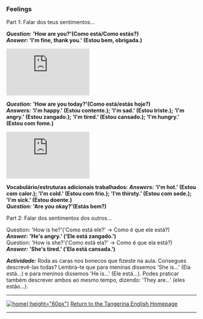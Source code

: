 ### Feelings  

Part 1: Falar dos teus sentimentos...   

***Question:*** **'How are you?'(Como está/Como estás?)**  
***Answer:*** **'I'm fine, thank you.' (Estou bem, obrigada.)**

<iframe width="220" height="124" src="https://www.youtube.com/embed/LxhOv3KnfA8" frameborder="0" allow="accelerometer; autoplay; clipboard-write; encrypted-media; gyroscope; picture-in-picture" allowfullscreen></iframe> 

<!--<iframe width="220" height="124" src="https://www.youtube.com/embed/-1LCP13YUu0" frameborder="0" allow="accelerometer; autoplay; clipboard-write; encrypted-media; gyroscope; picture-in-picture" allowfullscreen></iframe>-->   

***Question:*** **'How are you today?'(Como está/estás hoje?)**  
***Answers:*** **'I'm happy.' (Estou contente.); 'I'm sad.' (Estou triste.); 'I'm angry.' (Estou zangado.); 'I'm tired.' (Estou cansado.); 'I'm hungry.' (Estou com fome.)**

<iframe width="220" height="124" src="https://www.youtube.com/embed/fMR8Hr9Xby4" frameborder="0" allow="accelerometer; autoplay; clipboard-write; encrypted-media; gyroscope; picture-in-picture" allowfullscreen></iframe>  

**Vocabulário/estruturas adicionais trabalhados:**
***Answers:*** **'I'm hot.' (Estou com calor.); 'I'm cold.' (Estou com frio.); 'I'm thirsty.' (Estou com sede.); 'I'm sick.' (Estou doente.)**  
***Question:*** **'Are you okay?'(Estás bem?)**  

Part 2: Falar dos sentimentos dos outros...  

Question: 'How is he?'('Como está ele?' -> Como é que ele está?)    
***Answer:*** **'He's angry.' ('Ele está zangado.')**   
Question: 'How is she?'('Como está ela?' -> Como é que ela está?)     
***Answer:*** **'She's tired.' ('Ela está cansada.')**    

***Actividade:*** Roda as caras nos bonecos que fizeste na aula. Consegues descrevê-las todas? Lembra-te que para meninas dissemos 'She is...' (Ela está...) e para meninos dissemos 'He is...' (Ele está...). Podes praticar também descrever ambos ao mesmo tempo, dizendo: 'They are...' (eles estão...).   

***
[![home](https://1blockatatime.github.io/English/images/home.png){:height="60px"}](https://tangerina-pt.github.io/English) [Return to the Tangerina English Homepage](https://tangerina-pt.github.io/English)

***

